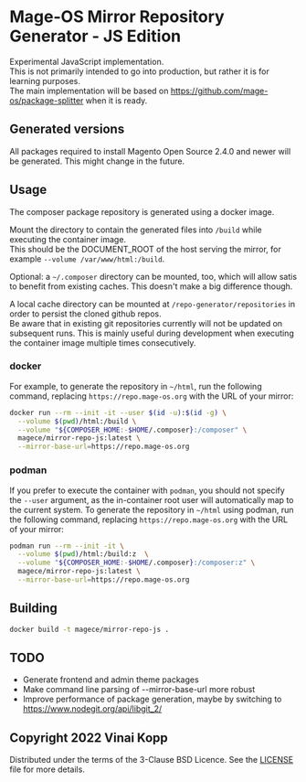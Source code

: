# Mage-OS Mirror Repository Generator - JS Edition

Experimental JavaScript implementation.  
This is not primarily intended to go into production, but rather it is for learning purposes.  
The main implementation will be based on <https://github.com/mage-os/package-splitter> when it is ready.

## Generated versions

All packages required to install Magento Open Source 2.4.0 and newer will be generated.
This might change in the future.

## Usage

The composer package repository is generated using a docker image.  

Mount the directory to contain the generated files into `/build` while executing the container image.  
This should be the DOCUMENT_ROOT of the host serving the mirror, for example `--volume /var/www/html:/build`.  

Optional: a `~/.composer` directory can be mounted, too, which will allow satis to benefit from existing caches. This doesn't make a big difference though.

A local cache directory can be mounted at `/repo-generator/repositories` in order to persist the cloned github repos.  
Be aware that in existing git repositories currently will not be updated on subsequent runs. This is mainly useful during development when executing the container image multiple times consecutively.

### docker

For example, to generate the repository in `~/html`, run the following command, replacing `https://repo.mage-os.org` with the URL of your mirror:

```bash
docker run --rm --init -it --user $(id -u):$(id -g) \
  --volume $(pwd)/html:/build \
  --volume "${COMPOSER_HOME:-$HOME/.composer}:/composer" \
  magece/mirror-repo-js:latest \
  --mirror-base-url=https://repo.mage-os.org
```

### podman

If you prefer to execute the container with `podman`, you should not specify the `--user` argument, as the in-container root user will automatically map to the current system.
To generate the repository in `~/html` using podman, run the following command, replacing `https://repo.mage-os.org` with the URL of your mirror:

```bash
podman run --rm --init -it \
  --volume $(pwd)/html:/build:z  \
  --volume "${COMPOSER_HOME:-$HOME/.composer}:/composer:z" \
  magece/mirror-repo-js:latest \
  --mirror-base-url=https://repo.mage-os.org
```

## Building

```bash
docker build -t magece/mirror-repo-js .
```

## TODO
* Generate frontend and admin theme packages
* Make command line parsing of --mirror-base-url more robust
* Improve performance of package generation, maybe by switching to https://www.nodegit.org/api/libgit_2/


## Copyright 2022 Vinai Kopp

Distributed under the terms of the 3-Clause BSD Licence.
See the [LICENSE](LICENSE) file for more details.